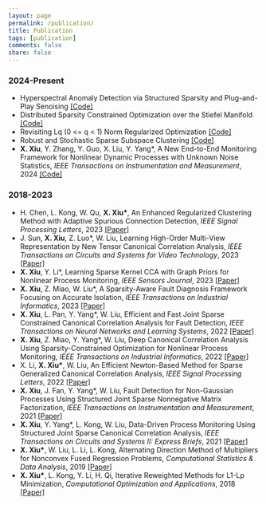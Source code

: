```yaml
---
layout: page
permalink: /publication/
title: Publication
tags: [publication]
comments: false
share: false
---
```




### 2024-Present
* Hyperspectral Anomaly Detection via Structured Sparsity and Plug-and-Play Senoising <a href="https://github.com/jjs-jjs" class="textlink" target="_blank">[Code]</a> <br>
* Distributed Sparsity Constrained Optimization over the Stiefel Manifold <a href="https://github.com/wtqu" class="textlink" target="_blank">[Code]</a> <br>
* Revisiting Lq (0 <= q < 1) Norm Regularized Optimization <a href="https://github.com/ShenglongZhou/PSNP" class="textlink" target="_blank">[Code]</a> <br>
* Robust and Stochastic Sparse Subspace Clustering <a href="https://github.com/zhudafa/S3CH" class="textlink" target="_blank">[Code]</a> <br>
* <b>X. Xiu</b>, Y. Zhang, Y. Guo, X. Liu, Y. Yang*, A New End-to-End Monitoring Framework for Nonlinear Dynamic Processes with Unknown Noise Statistics, <i>IEEE Transactions on Instrumentation and Measurement</i>, 2024 <a href="https://github.com/xianchaoxiu/IEEE_TIM_DRNN" class="textlink" target="_blank">[Code]</a> <br>


### 2018-2023
* H. Chen, L. Kong, W. Qu, <b>X. Xiu*</b>, An Enhanced Regularized Clustering Method with Adaptive Spurious Connection Detection, <i>IEEE Signal Processing Letters</i>, 2023 <a href="https://ieeexplore.ieee.org/document/10252040" class="textlink" target="_blank">[Paper]</a> <br>
* J. Sun, <b>X. Xiu</b>, Z. Luo*, W. Liu, Learning High-Order Multi-View Representation by New Tensor Canonical Correlation Analysis, <i>IEEE Transactions on Circuits and Systems for Video Technology</i>, 2023 <a href="https://ieeexplore.ieee.org/document/10091146" class="textlink" target="_blank">[Paper]</a> <br>
* <b>X. Xiu</b>, Y. Li*, Learning Sparse Kernel CCA with Graph Priors for Nonlinear Process Monitoring, <i>IEEE Sensors Journal</i>, 2023 <a href="https://ieeexplore.ieee.org/document/10050438" class="textlink" target="_blank">[Paper]</a> <br>
* <b>X. Xiu</b>, Z. Miao, W. Liu*, A Sparsity-Aware Fault Diagnosis Framework Focusing on Accurate Isolation, <i>IEEE Transactions on Industrial Informatics</i>, 2023 <a href="https://ieeexplore.ieee.org/document/9788040" class="textlink" target="_blank">[Paper]</a> <br>
* <b>X. Xiu</b>, L. Pan, Y. Yang*, W. Liu, Efficient and Fast Joint Sparse Constrained Canonical Correlation Analysis for Fault Detection, <i>IEEE Transactions on Neural Networks and Learning Systems</i>, 2022 <a href="https://ieeexplore.ieee.org/document/9887978" class="textlink" target="_blank">[Paper]</a> <br>
* <b>X. Xiu</b>, Z. Miao, Y. Yang*, W. Liu, Deep Canonical Correlation Analysis Using Sparsity-Constrained Optimization for Nonlinear Process Monitoring, <i>IEEE Transactions on Industrial Informatics</i>, 2022 <a href="https://ieeexplore.ieee.org/document/9583864" class="textlink" target="_blank">[Paper]</a> <br>
* X. Li, <b>X. Xiu*</b>, W. Liu, An Efficient Newton-Based Method for Sparse Generalized Canonical Correlation Analysis, <i>IEEE Signal Processing Letters</i>, 2022 <a href="https://ieeexplore.ieee.org/document/9619966" class="textlink" target="_blank">[Paper]</a> <br>
* <b>X. Xiu</b>, J. Fan, Y. Yang*, W. Liu, Fault Detection for Non-Gaussian Processes Using Structured Joint Sparse Nonnegative Matrix Factorization, <i>IEEE Transactions on Instrumentation and Measurement</i>, 2021 <a href="https://ieeexplore.ieee.org/document/9381237" class="textlink" target="_blank">[Paper]</a> <br>
* <b>X. Xiu</b>, Y. Yang*, L. Kong, W. Liu, Data-Driven Process Monitoring Using Structured Joint Sparse Canonical Correlation Analysis, <i>IEEE Transactions on Circuits and Systems II: Express Briefs</i>, 2021 <a href="https://ieeexplore.ieee.org/document/9068308" class="textlink" target="_blank">[Paper]</a> <br>
* <b>X. Xiu*</b>, W. Liu, L. Li, L. Kong, Alternating Direction Method of Multipliers for Nonconvex Fused Regression Problems, <i>Computational Statistics & Data Analysis</i>, 2019 <a href="https://www.sciencedirect.com/science/article/abs/pii/S0167947319300039" class="textlink" target="_blank">[Paper]</a> <br>
* <b>X. Xiu*</b>, L. Kong, Y. Li, H. Qi, Iterative Reweighted Methods for L1-Lp Minimization, <i>Computational Optimization and Applications</i>, 2018 <a href="https://link.springer.com/article/10.1007/s10589-017-9977-7" class="textlink" target="_blank">[Paper]</a> <br>

